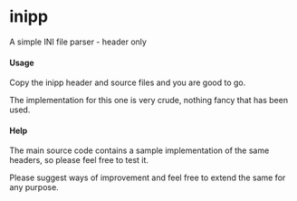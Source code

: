 # inipp
A simple INI file parser - header only

#### Usage
Copy the inipp header and source files and you are good to go.

The implementation for this one is very crude, nothing fancy that has been used.

#### Help
The main source code contains a sample implementation of the same headers, so please feel free to test it.

Please suggest ways of improvement and feel free to extend the same for any purpose.

